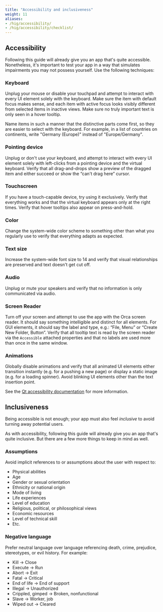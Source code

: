 ```yaml
---
title: "Accessibility and inclusiveness"
weight: 11
aliases:
- /hig/accessibility/
- /hig/accessibility/checklist/
---
```


## Accessibility
Following this guide will already give you an app that's quite accessible. Nonetheless, it's important to test your app in a way that simulates impairments you may not possess yourself. Use the following techniques:

### Keyboard
Unplug your mouse or disable your touchpad and attempt to interact with every UI element solely with the keyboard. Make sure the item with default focus makes sense, and each item with active focus looks visibly different from selected items in inactive views. Make sure no truly important text is only seen in a hover tooltip.

Name items in such a manner that the distinctive parts come first, so they are easier to select with the keyboard. For example, in a list of countries on continents, write "Germany (Europe)" instead of "Europe/Germany".

### Pointing device
Unplug or don't use your keyboard, and attempt to interact with every UI element solely with left-clicks from a pointing device and the virtual keyboard. Verify that all drag-and-drops show a preview of the dragged item and either succeed or show the “can't drag here” cursor.

### Touchscreen
If you have a touch-capable device, try using it exclusively. Verify that everything works and that the virtual keyboard appears only at the right times. Verify that hover tooltips also appear on press-and-hold.

### Color
Change the system-wide color scheme to something other than what you regularly use to verify that everything adapts as expected.

### Text size
Increase the system-wide font size to 14 and verify that visual relationships are preserved and text doesn't get cut off.

### Audio
Unplug or mute your speakers and verify that no information is only communicated via audio.

### Screen Reader
Turn off your screen and attempt to use the app with the Orca screen reader. It should say something intelligible and distinct for all elements. For GUI elements, it should say the label and type, e.g.: “File, Menu” or “Create New Folder, Button”. Verify that all tooltip text is read by the screen reader via the `Accessible` attached properties and that no labels are used more than once in the same window.

### Animations
Globally disable animations and verify that all animated UI elements either transition instantly (e.g. for a pushing a new page) or display a static image (e.g. for a loading spinner). Avoid blinking UI elements other than the text insertion point.

See the [Qt accessibility documentation](https://doc.qt.io/qt-6/accessible.html) for more information.


## Inclusiveness
Being accessible is not enough; your app must also feel _inclusive_ to avoid turning away potential users.

As with accessibility, following this guide will already give you an app that's quite inclusive. But there are a few more things to keep in mind as well.

### Assumptions
Avoid implicit references to or assumptions about the user with respect to:
- Physical abilities
- Age
- Gender or sexual orientation
- Ethnicity or national origin
- Mode of living
- Life experiences
- Level of education
- Religious, political, or philosophical views
- Economic resources
- Level of technical skill
- Etc.

### Negative language
Prefer neutral language over language referencing death, crime, prejudice, stereotypes, or evil history. For example:
- Kill -> Close
- Execute -> Run
- Abort -> Exit
- Fatal -> Critical
- End of life -> End of support
- Illegal -> Unauthorized
- Crippled, gimped -> Broken, nonfunctional
- Slave -> Worker, job
- Wiped out -> Cleared
